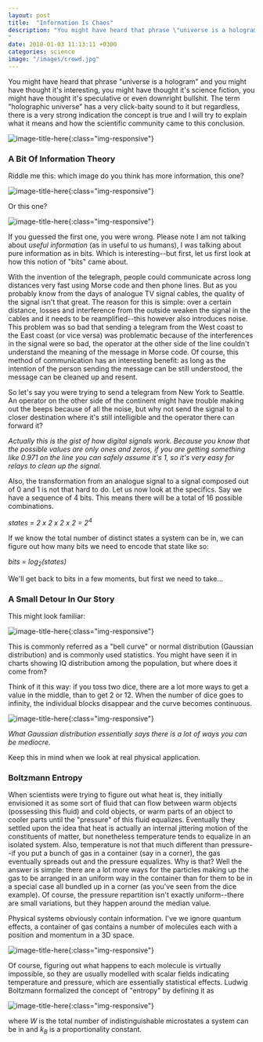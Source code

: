```yaml
---
layout: post
title:  "Information Is Chaos"
description: "You might have heard that phrase \"universe is a hologram\" and you might have thought it's interesting, you might have thought it's science fiction, you might have thought it's speculative or even downright bullshit. The term \"holographic universe\" has a very click-baity sound to it but regardless...
"
date: 2018-01-03 11:13:11 +0300
categories: science
image: "/images/crowd.jpg"
---
```

You might have heard that phrase "universe is a hologram" and you might have thought it's interesting, you might have thought it's science fiction, you might have thought it's speculative or even downright bullshit. The term "holographic universe" has a very click-baity sound to it but regardless, there is a very strong indication the concept is true and I will try to explain what it means and how the scientific community came to this conclusion.

![image-title-here](/images/crowd.jpg){:class="img-responsive"}

### A Bit Of Information Theory
Riddle me this: which image do you think has more information, this one?

![image-title-here](/images/horse.jpg){:class="img-responsive"}

Or this one?

![image-title-here](/images/noise.jpg){:class="img-responsive"}

If you guessed the first one, you were wrong. Please note I am not talking about *useful information* (as in useful to us humans), I was talking about pure information as in bits. Which is interesting--but first, let us first look at how this notion of "bits" came about.

With the invention of the telegraph, people could communicate across long distances very fast using Morse code and then phone lines. But as you probably know from the days of analogue TV signal cables, the quality of the signal isn't that great. The reason for this is simple: over a certain distance, losses and interference from the outside weaken the signal in the cables and it needs to be reamplified--this however also introduces noise. This problem was so bad that sending a telegram from the West coast to the East coast (or vice versa) was problematic because of the interferences in the signal were so bad, the operator at the other side of the line couldn't understand the meaning of the message in Morse code. Of course, this method of communication has an interesting benefit: as long as the intention of the person sending the message can be still understood, the message can be cleaned up and resent.

So let's say you were trying to send a telegram from New York to Seattle. An operator on the other side of the continent might have trouble making out the beeps because of all the noise, but why not send the signal to a closer destination where it's still intelligible and the operator there can forward it?

*Actually this is the gist of how digital signals work. Because you know that the possible values are only ones and zeros, if you are getting something like 0.971 on the line you can safely assume it's 1, so it's very easy for relays to clean up the signal.*

Also, the transformation from an analogue signal to a signal composed out of 0 and 1 is not that hard to do. Let us now look at the specifics. Say we have a sequence of 4 bits. This means there will be a total of 16 possible combinations.

*states = 2 x 2 x 2 x 2 = 2<sup>4</sup>*

If we know the total number of distinct states a system can be in, we can figure out how many bits we need to encode that state like so:

*bits = log<sub>2</sub>(states)*

We'll get back to bits in a few moments, but first we need to take...

### A Small Detour In Our Story
This might look familiar:

![image-title-here](/images/normal_distribution.png){:class="img-responsive"}

This is commonly referred as a "bell curve" or normal distribution (Gaussian distribution) and is commonly used statistics. You might have seen it in charts showing IQ distribution among the population, but where does it come from?

Think of it this way: if you toss two dice, there are a lot more ways to get a value in the middle, than to get 2 or 12. When the number of dice goes to infinity, the individual blocks disappear and the curve becomes continuous.

![image-title-here](/images/probab3.jpg){:class="img-responsive"}

*What Gaussian distribution essentially says there is a lot of ways you can be mediocre.*

Keep this in mind when we look at real physical application.

### Boltzmann Entropy
When scientists were trying to figure out what heat is, they initially envisioned it as some sort of fluid that can flow between warm objects (possessing this fluid) and cold objects, or warm parts of an object to cooler parts until the "pressure" of this fluid equalizes. Eventually they settled upon the idea that heat is actually an internal jittering motion of the constituents of matter, but nonetheless temperature tends to equalize in an isolated system. Also, temperature is not that much different than pressure--if you put a bunch of gas in a container (say in a corner), the gas eventually spreads out and the pressure equalizes. Why is that? Well the answer is simple: there are a lot more ways for the particles making up the gas to be arranged in an uniform way in the container than for them to be in a special case all bundled up in a corner (as you've seen from the dice example). Of course, the pressure repartition isn't exactly uniform--there are small variations, but they happen around the median value.

Physical systems obviously contain information. I've we ignore quantum effects, a container of gas contains a number of molecules each with a position and momentum in a 3D space.

![image-title-here](/images/molecules.png){:class="img-responsive"}

Of course, figuring out what happens to each molecule is virtually impossible, so they are usually modelled with scalar fields indicating temperature and pressure, which are essentially statistical effects. Ludwig Boltzmann formalized the concept of "entropy" by defining it as

![image-title-here](/images/boltzmann.svg){:class="img-responsive"}

where *W* is the total number of indistinguishable microstates a system can be in and *k<sub>B</sub>* is a proportionality constant.
